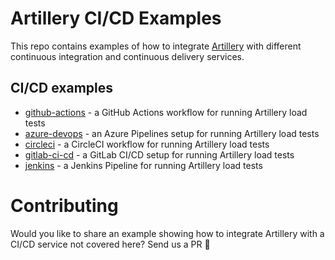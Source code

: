 # Artillery CI/CD Examples

This repo contains examples of how to integrate [Artillery](https://artillery.io/) with different continuous integration and continuous delivery services.

## CI/CD examples

- [github-actions](./github-actions) - a GitHub Actions workflow for running Artillery load tests
- [azure-devops](./azure-devops) - an Azure Pipelines setup for running Artillery load tests
- [circleci](./circleci) - a CircleCI workflow for running Artillery load tests
- [gitlab-ci-cd](./gitlab-ci-cd) - a GitLab CI/CD setup for running Artillery load tests
- [jenkins](./jenkins) - a Jenkins Pipeline for running Artillery load tests

# Contributing

Would you like to share an example showing how to integrate Artillery with a CI/CD service not covered here? Send us a PR 💜
